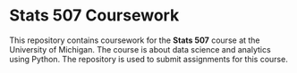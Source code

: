 # Stats 507 Coursework 
 
This repository contains coursework for the **Stats 507** course at the University of Michigan. 
The course is about data science and analytics using Python. 
The repository is used to submit assignments for this course. 
